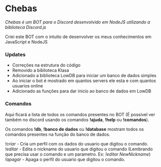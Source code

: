 # Chebas

_Chebas é um BOT para o Discord desenvolvido em NodeJS utilizando a biblioteca Discord.js_

Criei este BOT com o intuito de desenvolver os meus conhecimentos em JavaScript e NodeJS

### Updates

- Correções na estrutura do código
- Removido a biblioteca Klasa
- Adicionado a biblioteca LowDB para iniciar um banco de dados simples
- Ao iniciar o bot é mostrado em quantos servers ele esta e com quantos usuarios online
- Adicionado as funções para dar inicio ao banco de dados em LowDB

### Comandos

Aqui ficará a lista de todos os comandos presentes no BOT (É possivel ver também no discord usando os comandos **!ajuda**, **!help** ou **!comandos**).

Os comandos **!db**, **!banco de dados** ou **!database** mostram todos os comandos presentes na função do banco de dados.

*!criar* - Cria um perfil com os dados do usuario que digitou o comando.
*!editar* - Edita o nickname do usuario que digitou o comando (Lembrando que precisa usar o comando e um parametro. Ex: *!editar NewNickname*)
*!apagar* - Apaga o perfil do usuario que digitou o comando. 
